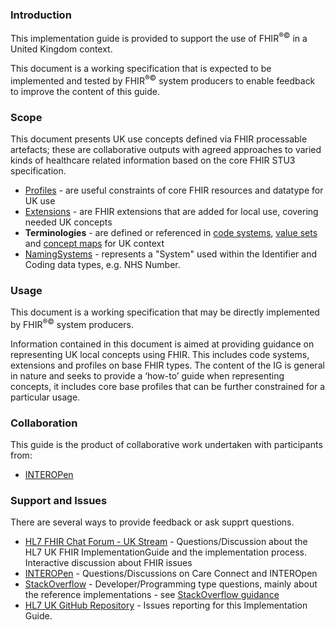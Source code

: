 ### Introduction

This implementation guide is provided to support the use of FHIR<sup>&reg;&copy;</sup> in a United Kingdom context.

This document is a working specification that is expected to be implemented and tested by FHIR<sup>&reg;&copy;</sup> system producers
to enable feedback to improve the content of this guide.

### Scope

This document presents UK use concepts defined via FHIR processable artefacts; these are collaborative outputs with agreed approaches to varied kinds of healthcare related information based on the core FHIR STU3 specification. 
* [Profiles](profiles.html) - are useful constraints of core FHIR resources and datatype for UK use
* [Extensions](extensions.html) - are FHIR extensions that are added for local use, covering needed UK concepts
* **Terminologies** - are defined or referenced in [code systems](codesystems.html), [value sets](valuesets.html) and [concept maps](conceptmaps.html) for UK context
* [NamingSystems](namingsystems.html) - represents a "System" used within the Identifier and Coding data types, e.g. NHS Number.

### Usage

This document is a working specification that may be directly implemented by FHIR<sup>&reg;&copy;</sup> system producers.

Information contained in this document is aimed at providing guidance on representing UK local concepts 
using FHIR. This includes code systems, extensions and profiles on base FHIR types.  The content of the IG is 
general in nature and seeks to provide a ‘how-to’ guide when representing concepts, it includes core base
profiles that can be further constrained for a particular usage.

### Collaboration

This guide is the product of collaborative work undertaken with participants from:

* [INTEROPen](https://www.interopen.org/)

### Support and Issues

There are several ways to provide feedback or ask supprt questions.

* [HL7 FHIR Chat Forum - UK Stream](https://chat.fhir.org/#narrow/stream/179189-uk) - Questions/Discussion about the HL7 UK FHIR ImplementationGuide and the implementation process. Interactive discussion about FHIR issues
* [INTEROPen](https://interopen.ryver.com/) - Questions/Discussions on Care Connect and INTEROpen
* [StackOverflow](https://stackoverflow.com/questions/tagged/hl7_fhir) - Developer/Programming type questions, mainly about the reference implementations - see [StackOverflow guidance](https://meta.stackexchange.com/questions/3966/is-it-okay-to-use-stack-overflow-as-the-support-forum-for-a-product-or-project)
* [HL7 UK GitHub Repository](https://github.com/HL7-UK/UK-STU3/issues) - Issues reporting for this Implementation Guide. 